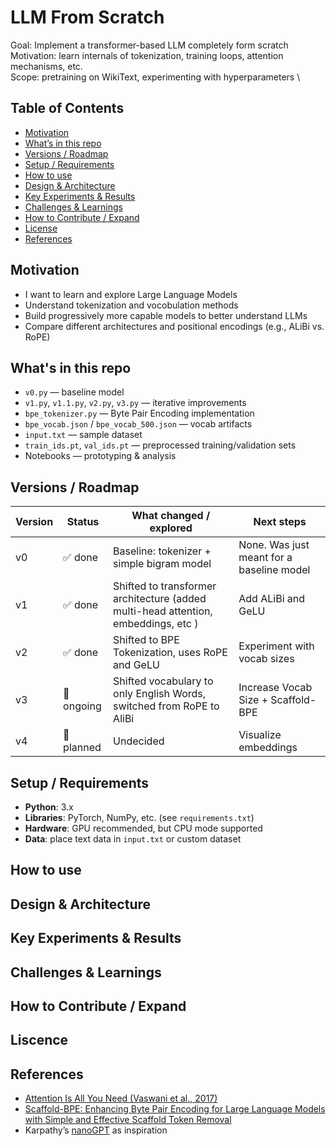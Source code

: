 # LLM From Scratch

Goal: Implement a transformer-based LLM completely form scratch \
Motivation: learn internals of tokenization, training loops, attention mechanisms, etc. \
Scope: pretraining on WikiText, experimenting with hyperparameters \

## Table of Contents

- [Motivation](#motivation)
- [What’s in this repo](#whats-in-this-repo)
- [Versions / Roadmap](#versions--roadmap)
- [Setup / Requirements](#setup--requirements)
- [How to use](#how-to-use)
- [Design & Architecture](#design--architecture)
- [Key Experiments & Results](#key-experiments--results)
- [Challenges & Learnings](#challenges--learnings)
- [How to Contribute / Expand](#how-to-contribute--expand)
- [License](#license)
- [References](#references)

## Motivation

- I want to learn and explore Large Language Models
- Understand tokenization and vocobulation methods
- Build progressively more capable models to better understand LLMs
- Compare different architectures and positional encodings (e.g., ALiBi vs. RoPE)

## What's in this repo

- `v0.py` — baseline model
- `v1.py`, `v1.1.py`, `v2.py`, `v3.py` — iterative improvements
- `bpe_tokenizer.py` — Byte Pair Encoding implementation
- `bpe_vocab.json` / `bpe_vocab_500.json` — vocab artifacts
- `input.txt` — sample dataset
- `train_ids.pt`, `val_ids.pt` — preprocessed training/validation sets
- Notebooks — prototyping & analysis

## Versions / Roadmap

| Version | Status     | What changed / explored                                                            | Next steps                                |
| ------- | ---------- | ---------------------------------------------------------------------------------- | ----------------------------------------- |
| v0      | ✅ done    | Baseline: tokenizer + simple bigram model                                          | None. Was just meant for a baseline model |
| v1      | ✅ done    | Shifted to transformer architecture (added multi-head attention, embeddings, etc ) | Add ALiBi and GeLU                        |
| v2      | ✅ done    | Shifted to BPE Tokenization, uses RoPE and GeLU                                    | Experiment with vocab sizes               |
| v3      | 🔄 ongoing | Shifted vocabulary to only English Words, switched from RoPE to AliBi              | Increase Vocab Size + Scaffold-BPE        |
| v4      | 🚧 planned | Undecided                                                                          | Visualize embeddings                      |

## Setup / Requirements

- **Python**: 3.x
- **Libraries**: PyTorch, NumPy, etc. (see `requirements.txt`)
- **Hardware**: GPU recommended, but CPU mode supported
- **Data**: place text data in `input.txt` or custom dataset

## How to use

## Design & Architecture

## Key Experiments & Results

## Challenges & Learnings

## How to Contribute / Expand

## Liscence

## References

- [Attention Is All You Need (Vaswani et al., 2017)](https://arxiv.org/abs/1706.03762)
- [Scaffold-BPE: Enhancing Byte Pair Encoding for Large Language Models with Simple and Effective Scaffold Token Removal](https://arxiv.org/abs/2404.17808)
- Karpathy’s [nanoGPT](https://github.com/karpathy/nanoGPT) as inspiration
